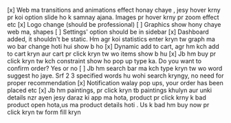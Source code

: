 [x] Web ma transitions and animations effect honay chaye , jesy hover krny pr koi option slide ho k samnay ajana. Images pr hover krny pr zoom effect etc
[x] Logo change (should be professional)
[ ] Graphics show hony chaye web ma, shapes
[ ] Settings' option should be in sidebar
[x] Dashboard added, it shouldn't be static. Hm agr koi statistics enter kryn tw graph ma wo bar change hoti hui show b ho
[x] Dynamic add to cart, agr hm kch add to cart kryn aur cart pr click kryn tw wo items show b hu
[x] Jb hm buy pr click kryn tw kch constraint show ho pop up type ka. Do you want to confirm order? Yes or no
[ ] Jb hm search bar ma kch type kryn tw wo word suggest ho jaye. Srf 2 3 specified words hu wohi search kryngy, no need for proper recommendation
[x] Notification walay pop ups, your order has been placed etc
[x] Jb hm paintings, pr click kryn tb paintings khulyn aur unki details nzr ayen jesy daraz ki app ma hota, product pr click krny k bad product open hota,us ma product details hoti . Us k bad hm buy now pr click kryn tw form fill kryn
